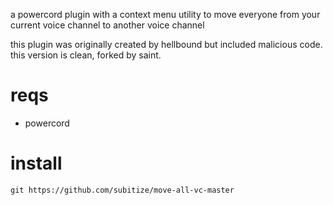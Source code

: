 a powercord plugin with a context menu utility to move everyone from your current voice channel to another voice channel

this plugin was originally created by hellbound but included malicious code. this version is clean, forked by saint.

# reqs

- powercord

# install

`git https://github.com/subitize/move-all-vc-master`




